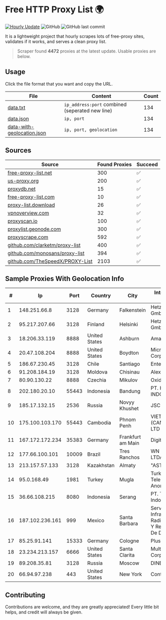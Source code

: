 
# Free HTTP Proxy List 🌍

[![Hourly Update](https://github.com/mertguvencli/http-proxy-list/actions/workflows/main.yml/badge.svg?branch=main)](https://github.com/mertguvencli/http-proxy-list/actions/workflows/main.yml)
![GitHub](https://img.shields.io/github/license/mertguvencli/http-proxy-list)
![GitHub last commit](https://img.shields.io/github/last-commit/mertguvencli/http-proxy-list)

It is a lightweight project that hourly scrapes lots of free-proxy sites, validates if it works, and serves a clean proxy list.


> Scraper found **4472** proxies at the latest update. Usable proxies are below.

## Usage

Click the file format that you want and copy the URL.


|File|Content|Count|
|----|-------|-----|
|[data.txt](https://raw.githubusercontent.com/mertguvencli/http-proxy-list/main/proxy-list/data.txt)|`ip_address:port` combined (seperated new line)|134|
|[data.json](https://raw.githubusercontent.com/mertguvencli/http-proxy-list/main/proxy-list/data.json)|`ip, port`|134|
|[data-with-geolocation.json](https://raw.githubusercontent.com/mertguvencli/http-proxy-list/main/proxy-list/data-with-geolocation.json)|`ip, port, geolocation`|134|

## Sources

|Source|Found Proxies|Succeed|
|------|-------------|-------|
|[free-proxy-list.net](https://free-proxy-list.net)|300|✅|
|[us-proxy.org](https://www.us-proxy.org)|200|✅|
|[proxydb.net](http://proxydb.net)|15|✅|
|[free-proxy-list.com](https://free-proxy-list.com/?page=&port=&type%5B%5D=http&type%5B%5D=https&up_time=0&search=Search)|10|✅|
|[proxy-list.download](https://www.proxy-list.download/HTTP)|26|✅|
|[vpnoverview.com](https://vpnoverview.com/privacy/anonymous-browsing/free-proxy-servers)|32|✅|
|[proxyscan.io](https://www.proxyscan.io)|100|✅|
|[proxylist.geonode.com](https://proxylist.geonode.com/api/proxy-list?limit=300&page=1&sort_by=lastChecked&sort_type=desc&protocols=http,https)|300|✅|
|[proxyscrape.com](https://api.proxyscrape.com/v2/?request=displayproxies&protocol=http&timeout=10000&country=all&ssl=all&anonymity=all)|592|✅|
|[github.com/clarketm/proxy-list](https://raw.githubusercontent.com/clarketm/proxy-list/master/proxy-list-raw.txt)|400|✅|
|[github.com/monosans/proxy-list](https://raw.githubusercontent.com/monosans/proxy-list/main/proxies/http.txt)|394|✅|
|[github.com/TheSpeedX/PROXY-List](https://raw.githubusercontent.com/TheSpeedX/PROXY-List/master/http.txt)|2103|✅|


## Sample Proxies With Geolocation Info

|#|Ip|Port|Country|City|Internet Service Provider|
|-|--|----|-------|----|-------------------------|
|1|148.251.66.8|3128|Germany|Falkenstein|Hetzner Online GmbH|
|2|95.217.207.66|3128|Finland|Helsinki|Hetzner Online GmbH|
|3|18.206.33.119|8888|United States|Ashburn|Amazon.com, Inc.|
|4|20.47.108.204|8888|United States|Boydton|Microsoft Corporation|
|5|186.67.230.45|3128|Chile|Santiago|Entel Chile S.A.|
|6|91.208.184.19|3128|Moldova|Chisinau|Alexhost SRL|
|7|80.90.130.22|8888|Czechia|Mikulov|Oxid - III|
|8|202.180.20.10|55443|Indonesia|Bandung|PT. HIPERNET INDODATA|
|9|185.17.132.15|2536|Russia|Novyy Khushet|JSC Elektrosvyaz|
|10|175.100.103.170|55443|Cambodia|Phnom Penh|VIETTEL (CAMBODIA) PTE., LTD|
|11|167.172.172.234|35383|Germany|Frankfurt am Main|DigitalOcean, LLC|
|12|177.66.100.101|10009|Brazil|Tres Ranchos|WN TELECOM LTDA - ME|
|13|213.157.57.133|3128|Kazakhstan|Almaty|"ASTEL" JSC|
|14|95.0.168.49|1981|Turkey|Mugla|Turk Telekomunikasyon Anonim Sirketi|
|15|36.66.108.215|8080|Indonesia|Serang|PT. Telekomunikasi Indonesia|
|16|187.102.236.161|999|Mexico|Santa Barbara|Servicios De Infraestructura De Radiocomunicacion Y Redes Privadas De Datos HYP|
|17|85.25.91.141|15333|Germany|Cologne|PlusServer GmbH|
|18|23.234.213.157|6666|United States|Santa Clarita|Multacom Corporation|
|19|89.208.35.81|3128|Russia|Moscow|DINET-HOSTING|
|20|66.94.97.238|443|United States|New York|Contabo Inc.|



## Contributing

Contributions are welcome, and they are greatly appreciated! Every
little bit helps, and credit will always be given.

